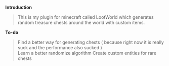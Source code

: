 **Introduction**
> This is my plugin for minecraft called LootWorld which generates random treasure chests around the world with custom items.  

**To-do**  
> Find a better way for generating chests ( because right now it is really suck and the performance also sucked )  
> Learn a better randomize algorithm
> Create custom entities for rare chests
